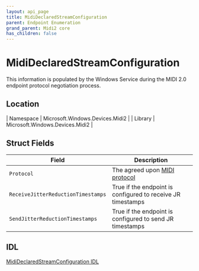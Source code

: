 ```yaml
---
layout: api_page
title: MidiDeclaredStreamConfiguration
parent: Endpoint Enumeration
grand_parent: Midi2 core
has_children: false
---
```


# MidiDeclaredStreamConfiguration

This information is populated by the Windows Service during the MIDI 2.0 endpoint protocol negotiation process.

## Location

| Namespace | Microsoft.Windows.Devices.Midi2 |
| Library | Microsoft.Windows.Devices.Midi2 |

## Struct Fields

| Field | Description |
| --------------- | ----------- |
| `Protocol` | The agreed upon [MIDI protocol](MidiProtocolEnum.md) |
| `ReceiveJitterReductionTimestamps` | True if the endpoint is configured to receive JR timestamps |
| `SendJitterReductionTimestamps` | True if the endpoint is configured to send JR timestamps |

## IDL

[MidiDeclaredStreamConfiguration IDL](https://github.com/microsoft/MIDI/blob/main/src/app-sdk/winrt/MidiDeclaredStreamConfiguration.idl)

